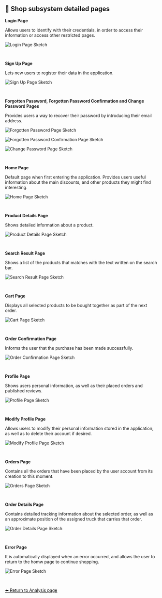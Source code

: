 ## 📑 Shop subsystem detailed pages

**Login Page**

Allows users to identify with their credentials, in order to access their information or access other restricted pages.

![Login Page Sketch](/docs/sketches/shop/login.png)

&nbsp;


**Sign Up Page**

Lets new users to register their data in the application.

![Sign Up Page Sketch](/docs/sketches/shop/register.png)

&nbsp;


**Forgotten Password, Forgotten Password Confirmation and Change Password Pages**

Provides users a way to recover their password by introducing their email address.

![Forgotten Password Page Sketch](/docs/sketches/shop/recoverPassword.png)

![Forgotten Password Confirmation Page Sketch](/docs/sketches/shop/recoverPasswordConfirmation.png)

![Change Password Page Sketch](/docs/sketches/shop/changePassword.png)

&nbsp;


**Home Page**

Default page when first entering the application. Provides users useful information about the main discounts, and other products they might find interesting. 

![Home Page Sketch](/docs/sketches/shop/home.png)

&nbsp;


**Product Details Page**

Shows detailed information about a product.

![Product Details Page Sketch](/docs/sketches/shop/productInfo.png)

&nbsp;


**Search Result Page**

Shows a list of the products that matches with the text written on the search bar.

![Search Result Page Sketch](/docs/sketches/shop/searchResult.png)

&nbsp;


**Cart Page**

Displays all selected products to be bought together as part of the next order.

![Cart Page Sketch](/docs/sketches/shop/cart.png)

&nbsp;


**Order Confirmation Page**

Informs the user that the purchase has been made successfully.

![Order Confirmation Page Sketch](/docs/sketches/shop/orderConfirmation.png)

&nbsp;


**Profile Page**

Shows users personal information, as well as their placed orders and published reviews.

![Profile Page Sketch](/docs/sketches/shop/profile.png)

&nbsp;


**Modify Profile Page**

Allows users to modify their personal information stored in the application, as well as to delete their account if desired.

![Modify Profile Page Sketch](/docs/sketches/shop/modifyProfile.png)

&nbsp;


**Orders Page**

Contains all the orders that have been placed by the user account from its creation to this moment.

![Orders Page Sketch](/docs/sketches/shop/orders.png)

&nbsp;


**Order Details Page**

Contains detailed tracking information about the selected order, as well as an approximate position of the assigned truck that carries that order.

![Order Details Page Sketch](/docs/sketches/shop/orderDetails.png)

&nbsp;


**Error Page**

It is automatically displayed when an error occurred, and allows the user to return to the homw page to continue shopping.

![Error Page Sketch](/docs/sketches/shop/error.png)

&nbsp;

[⬅️ Return to Analysis page](/docs/pages/04-analysis.md)
